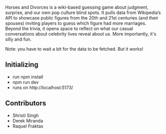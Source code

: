 Horses and Divorces is a wiki-based guessing game about judgment, surprise, and our own pop culture blind spots. It pulls data from Wikipedia’s API to showcase public figures from the 20th and 21st centuries (and their spouses) inviting players to guess which figure had more marriages. Beyond the trivia, it opens space to reflect on what our casual conversations about celebrity lives reveal about us. More importantly, it's silly and fun. 

Note: you have to wait a bit for the data to be fetched. But it works! 

## Initializing
- run npm install
- npm run dev
- runs on http://localhost:5173/

## Contributors
- Shristi Singh
- Derek Miranda
- Raquel Fraktas
